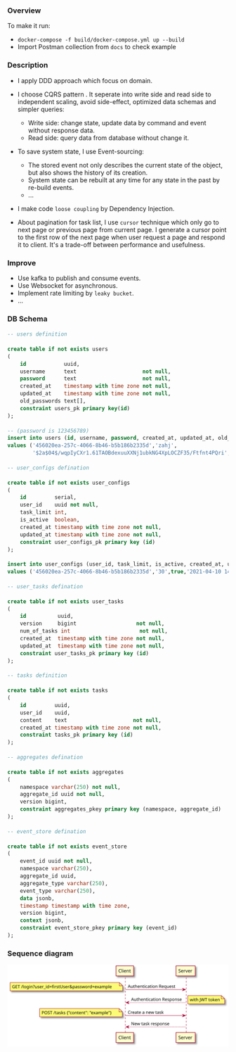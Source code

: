 ### Overview
To make it run:
- `docker-compose -f build/docker-compose.yml up --build`
- Import Postman collection from `docs` to check example

### Description
- I apply DDD approach which focus on domain.

- I choose CQRS pattern . It seperate into write side and read side to independent scaling, avoid side-effect, optimized data schemas and simpler queries:
    
    + Write side: change state, update data by command and event without response data.
    + Read side: query data from database without change it.
    
- To save system state, I use Event-sourcing:
    + The stored event not only describes the current state of the object, but also shows the history of its creation.
    + System state can be rebuilt at any time for any state in the past by re-build events.
    + ...
    
- I make code `loose coupling` by Dependency Injection.

- About pagination for task list, I use `cursor` technique which only go to next page or previous page from current page. I generate a cursor point to the first row of the next page when user request a page and respond it to client. It's a trade-off between performance and usefulness. 

### Improve
- Use kafka to publish and consume events.
- Use Websocket for asynchronous.
- Implement rate limiting by `leaky bucket`.
- ...

### DB Schema
```sql
-- users definition

create table if not exists users
(
    id            uuid,
    username      text                     not null,
    password      text                     not null,
    created_at    timestamp with time zone not null,
    updated_at    timestamp with time zone not null,
    old_passwords text[],
    constraint users_pk primary key(id)
);

-- (password is 123456789)
insert into users (id, username, password, created_at, updated_at, old_passwords)
values ('456020ea-257c-4066-8b46-b5b186b2335d','zahj',
        '$2a$04$/wqpIyCXr1.61TAOBdexuuXXNj1ubkNG4XpLOCZF35/Ftfnt4PQri','2021-04-10 14:51:18.095134','2021-04-10 14:51:18.095134',null);

-- user_configs defination

create table if not exists user_configs
(
    id         serial,
    user_id    uuid not null,
    task_limit int,
    is_active  boolean,
    created_at timestamp with time zone not null,
    updated_at timestamp with time zone not null,
    constraint user_configs_pk primary key (id)
);

insert into user_configs (user_id, task_limit, is_active, created_at, updated_at)
values ('456020ea-257c-4066-8b46-b5b186b2335d','30',true,'2021-04-10 14:51:18.095134','2021-04-10 14:51:18.095134');

-- user_tasks defination

create table if not exists user_tasks
(
    id          uuid,
    version     bigint                   not null,
    num_of_tasks int                      not null,
    created_at  timestamp with time zone not null,
    updated_at  timestamp with time zone not null,
    constraint user_tasks_pk primary key (id)
);

-- tasks definition

create table if not exists tasks
(
    id         uuid,
    user_id    uuid,
    content    text                     not null,
    created_at timestamp with time zone not null,
    constraint tasks_pk primary key (id)
);

-- aggregates defination

create table if not exists aggregates
(
	namespace varchar(250) not null,
	aggregate_id uuid not null,
	version bigint,
	constraint aggregates_pkey primary key (namespace, aggregate_id)
);

-- event_store defination

create table if not exists event_store
(
	event_id uuid not null,
	namespace varchar(250),
	aggregate_id uuid,
	aggregate_type varchar(250),
	event_type varchar(250),
	data jsonb,
	timestamp timestamp with time zone,
	version bigint,
	context jsonb,
	constraint event_store_pkey primary key (event_id)
);


```

### Sequence diagram
![auth and create tasks request](https://github.com/manabie-com/togo/blob/master/docs/sequence.svg)
